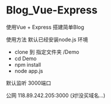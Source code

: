 # Blog_Vue-Express
使用Vue + Express 搭建简单Blog

使用方法
默认已经安装node.js 环境
- clone 到 指定文件夹 /Demo
- cd Demo
- npm install
- node app.js

默认监听 3000端口

公网 118.89.242.205:3000 (对!没买域名...)
